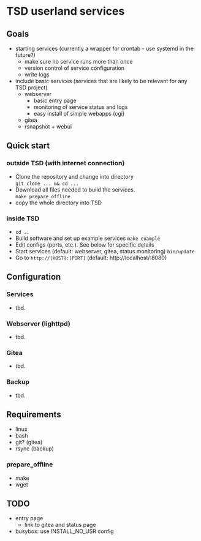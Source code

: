 # TSD userland services

## Goals 
  * starting services (currently a wrapper for crontab - use systemd in the future?)
    * make sure no service runs more than once
    * version control of service configuration
    * write logs
  * include basic services (services that are likely to be relevant for any TSD project)
    * webserver
      * basic entry page 
      * monitoring of service status and logs
      * easy install of simple webapps (cgi)
    * gitea
    * rsnapshot + webui

## Quick start

### outside TSD (with internet connection) 
  * Clone the repository and change into directory  
    `git clone ... && cd ...`
  * Download all files needed to build the services.  
    `make prepare_offline`
  * copy the whole directory into TSD

### inside TSD
  * `cd ..`
  * Build software and set up example services
    `make example`  
  * Edit configs (ports, etc.). See below for specific details
  * Start services (default: webserver, gitea, status monitoring)
    `bin/update`
  * Go to `http://[HOST]:[PORT]` (default: http://localhost/:8080)  
    

## Configuration

### Services
  * tbd.
### Webserver (lighttpd)
  * tbd.
### Gitea
  * tbd.
### Backup
  * tbd.


## Requirements
  * linux
  * bash
  * git? (gitea)
  * rsync (backup)

### prepare_offline
  * make
  * wget

## TODO
  * entry page
    * link to gitea and status page
  * busybox: use INSTALL_NO_USR config
